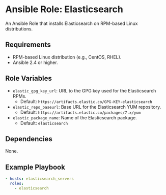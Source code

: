 # Ansible Role: Elasticsearch

An Ansible Role that installs Elasticsearch on RPM-based Linux distributions.

## Requirements

- RPM-based Linux distribution (e.g., CentOS, RHEL).
- Ansible 2.4 or higher.

## Role Variables


- `elastic_gpg_key_url`: URL to the GPG key used for the Elasticsearch RPMs.
    - Default: `https://artifacts.elastic.co/GPG-KEY-elasticsearch`
- `elastic_repo_baseurl`: Base URL for the Elasticsearch YUM repository.
    - Default: `https://artifacts.elastic.co/packages/7.x/yum`
- `elastic_package_name`: Name of the Elasticsearch package.
    - Default: `elasticsearch`

## Dependencies

None.

## Example Playbook

```yaml
- hosts: elasticsearch_servers
  roles:
    - elasticsearch
